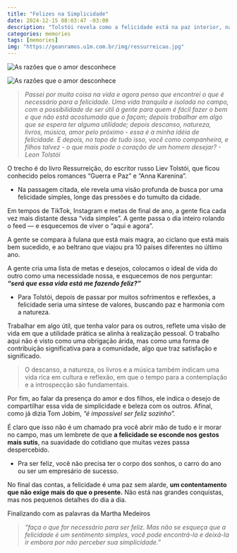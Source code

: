 ```yaml
---
title: "Felizes na Simplicidade"
date: 2024-12-15 08:03:47 -03:00
description: "Tolstói revela como a felicidade está na paz interior, na natureza, no amor e na simplicidade do cotidiano. Reflexões sobre o que realmente importa."
categories: memories
tags: [memories]
img: "https://geanramos.u1m.com.br/img/ressurreicao.jpg"
---
```


![As razões que o amor desconhece](https://cdn.jsdelivr.net/gh/geanramos/files/img/filosofando.png)

![As razões que o amor desconhece](https://geanramos.u1m.com.br/img/ressurreicao.jpg)

> _Passei por muita coisa na vida e agora penso que encontrei o que é necessário para a felicidade. Uma vida tranquila e isolada no campo,
> com a possibilidade de ser útil à gente para quem é fácil fazer o bem
> e que não está acostumada que o façam; depois trabalhar em algo que se
> espera ter alguma utilidade; depois descanso, natureza, livros,
> música, amor pelo próximo - essa é a minha idéia de felicidade. E
> depois, no topo de tudo isso, você como companheira, e filhos talvez -
> o que mais pode o coração de um homem desejar? *- Leon Tolstói*_

O trecho é do livro Ressurreição, do escritor russo Liev Tolstói, que ficou conhecido pelos romances “Guerra e Paz” e “Anna Karenina”.

-   Na passagem citada, ele revela uma visão profunda de busca por uma felicidade simples, longe das pressões e do tumulto da cidade.
    

Em tempos de TikTok, Instagram e metas de final de ano, a gente fica cada vez mais distante dessa “vida simples”. A gente passa o dia inteiro rolando o feed — e esquecemos de viver o “aqui e agora”.

A gente se compara à fulana que está mais magra, ao ciclano que está mais bem sucedido, e ao beltrano que viajou pra 10 países diferentes no último ano.

A gente cria uma lista de metas e desejos, colocamos o ideal de vida do outro como uma necessidade nossa, e esquecemos de nos perguntar:  _**“será que essa vida está me fazendo feliz?”**_

-   Para Tolstói, depois de passar por muitos sofrimentos e reflexões, a felicidade seria uma síntese de valores, buscando paz e harmonia com a natureza.
    

Trabalhar em algo útil, que tenha valor para os outros, reflete uma visão de vida em que a utilidade prática se alinha à realização pessoal. O trabalho aqui não é visto como uma obrigação árida, mas como uma forma de contribuição significativa para a comunidade, algo que traz satisfação e significado.

> O descanso, a natureza, os livros e a música também indicam uma vida
> rica em cultura e reflexão, em que o tempo para a contemplação e a
> introspecção são fundamentais.

Por fim, ao falar da presença do amor e dos filhos, ele indica o desejo de compartilhar essa vida de simplicidade e beleza com os outros. Afinal, como já dizia Tom Jobim,  _“é impossível ser feliz sozinho”._

É claro que isso não é um chamado pra você abrir mão de tudo e ir morar no campo, mas um lembrete de que  **a felicidade se esconde nos gestos mais sutis**, na suavidade do cotidiano que muitas vezes passa despercebido.

-   Pra ser feliz, você não precisa ter o corpo dos sonhos, o carro do ano ou ser um empresário de sucesso.
    

No final das contas, a felicidade é uma paz sem alarde,  **um contentamento que não exige mais do que o presente.** Não está nas grandes conquistas, mas nos pequenos detalhes do dia a dia.

Finalizando com as palavras da Martha Medeiros

> _“faça o que for necessário para ser feliz. Mas não se esqueça que a felicidade é um sentimento simples, você pode encontrá-la e deixá-la
> ir embora por não perceber sua simplicidade.”_